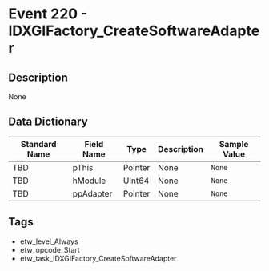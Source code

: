 # Event 220 - IDXGIFactory_CreateSoftwareAdapter

## Description
None

## Data Dictionary
|Standard Name|Field Name|Type|Description|Sample Value|
|---|---|---|---|---|
|TBD|pThis|Pointer|None|`None`|
|TBD|hModule|UInt64|None|`None`|
|TBD|ppAdapter|Pointer|None|`None`|

## Tags
* etw_level_Always
* etw_opcode_Start
* etw_task_IDXGIFactory_CreateSoftwareAdapter
